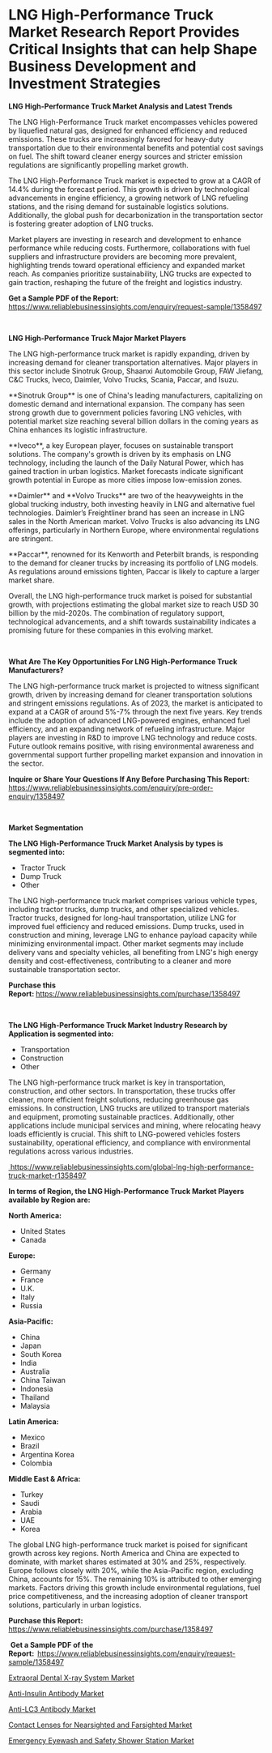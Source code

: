 <p><h1>LNG High-Performance Truck Market Research Report Provides Critical Insights that can help Shape Business Development and Investment Strategies</h1></p><p><strong>LNG High-Performance Truck Market Analysis and Latest Trends</strong></p>
<p><p>The LNG High-Performance Truck market encompasses vehicles powered by liquefied natural gas, designed for enhanced efficiency and reduced emissions. These trucks are increasingly favored for heavy-duty transportation due to their environmental benefits and potential cost savings on fuel. The shift toward cleaner energy sources and stricter emission regulations are significantly propelling market growth.</p><p>The LNG High-Performance Truck market is expected to grow at a CAGR of 14.4% during the forecast period. This growth is driven by technological advancements in engine efficiency, a growing network of LNG refueling stations, and the rising demand for sustainable logistics solutions. Additionally, the global push for decarbonization in the transportation sector is fostering greater adoption of LNG trucks. </p><p>Market players are investing in research and development to enhance performance while reducing costs. Furthermore, collaborations with fuel suppliers and infrastructure providers are becoming more prevalent, highlighting trends toward operational efficiency and expanded market reach. As companies prioritize sustainability, LNG trucks are expected to gain traction, reshaping the future of the freight and logistics industry.</p></p>
<p><strong>Get a Sample PDF of the Report:&nbsp;</strong> <a href="https://www.reliablebusinessinsights.com/enquiry/request-sample/1358497?utm_campaign=1091&utm_medium=2&utm_source=Github&utm_content=ia&utm_term=05122024&utm_id=lng-high-performance-truck">https://www.reliablebusinessinsights.com/enquiry/request-sample/1358497</a></p>
<p>&nbsp;</p>
<p><strong>LNG High-Performance Truck Major Market Players</strong></p>
<p><p>The LNG high-performance truck market is rapidly expanding, driven by increasing demand for cleaner transportation alternatives. Major players in this sector include Sinotruk Group, Shaanxi Automobile Group, FAW Jiefang, C&C Trucks, Iveco, Daimler, Volvo Trucks, Scania, Paccar, and Isuzu.</p><p>**Sinotruk Group** is one of China's leading manufacturers, capitalizing on domestic demand and international expansion. The company has seen strong growth due to government policies favoring LNG vehicles, with potential market size reaching several billion dollars in the coming years as China enhances its logistic infrastructure.</p><p>**Iveco**, a key European player, focuses on sustainable transport solutions. The company's growth is driven by its emphasis on LNG technology, including the launch of the Daily Natural Power, which has gained traction in urban logistics. Market forecasts indicate significant growth potential in Europe as more cities impose low-emission zones.</p><p>**Daimler** and **Volvo Trucks** are two of the heavyweights in the global trucking industry, both investing heavily in LNG and alternative fuel technologies. Daimler’s Freightliner brand has seen an increase in LNG sales in the North American market. Volvo Trucks is also advancing its LNG offerings, particularly in Northern Europe, where environmental regulations are stringent.</p><p>**Paccar**, renowned for its Kenworth and Peterbilt brands, is responding to the demand for cleaner trucks by increasing its portfolio of LNG models. As regulations around emissions tighten, Paccar is likely to capture a larger market share.</p><p>Overall, the LNG high-performance truck market is poised for substantial growth, with projections estimating the global market size to reach USD 30 billion by the mid-2020s. The combination of regulatory support, technological advancements, and a shift towards sustainability indicates a promising future for these companies in this evolving market.</p></p>
<p>&nbsp;</p>
<p><strong>What Are The Key Opportunities For LNG High-Performance Truck Manufacturers?</strong></p>
<p><p>The LNG high-performance truck market is projected to witness significant growth, driven by increasing demand for cleaner transportation solutions and stringent emissions regulations. As of 2023, the market is anticipated to expand at a CAGR of around 5%-7% through the next five years. Key trends include the adoption of advanced LNG-powered engines, enhanced fuel efficiency, and an expanding network of refueling infrastructure. Major players are investing in R&D to improve LNG technology and reduce costs. Future outlook remains positive, with rising environmental awareness and governmental support further propelling market expansion and innovation in the sector.</p></p>
<p><strong>Inquire or Share Your Questions If Any Before Purchasing This Report:</strong> <a href="https://www.reliablebusinessinsights.com/enquiry/pre-order-enquiry/1358497?utm_campaign=1091&utm_medium=2&utm_source=Github&utm_content=ia&utm_term=05122024&utm_id=lng-high-performance-truck">https://www.reliablebusinessinsights.com/enquiry/pre-order-enquiry/1358497</a></p>
<p>&nbsp;</p>
<p><strong>Market Segmentation</strong></p>
<p><strong>The LNG High-Performance Truck Market Analysis by types is segmented into:</strong></p>
<p><ul><li>Tractor Truck</li><li>Dump Truck</li><li>Other</li></ul></p>
<p><p>The LNG high-performance truck market comprises various vehicle types, including tractor trucks, dump trucks, and other specialized vehicles. Tractor trucks, designed for long-haul transportation, utilize LNG for improved fuel efficiency and reduced emissions. Dump trucks, used in construction and mining, leverage LNG to enhance payload capacity while minimizing environmental impact. Other market segments may include delivery vans and specialty vehicles, all benefiting from LNG's high energy density and cost-effectiveness, contributing to a cleaner and more sustainable transportation sector.</p></p>
<p><strong>Purchase this Report:&nbsp;</strong><a href="https://www.reliablebusinessinsights.com/purchase/1358497?utm_campaign=1091&utm_medium=2&utm_source=Github&utm_content=ia&utm_term=05122024&utm_id=lng-high-performance-truck">https://www.reliablebusinessinsights.com/purchase/1358497</a></p>
<p>&nbsp;</p>
<p><strong>The LNG High-Performance Truck Market Industry Research by Application is segmented into:</strong></p>
<p><ul><li>Transportation</li><li>Construction</li><li>Other</li></ul></p>
<p><p>The LNG high-performance truck market is key in transportation, construction, and other sectors. In transportation, these trucks offer cleaner, more efficient freight solutions, reducing greenhouse gas emissions. In construction, LNG trucks are utilized to transport materials and equipment, promoting sustainable practices. Additionally, other applications include municipal services and mining, where relocating heavy loads efficiently is crucial. This shift to LNG-powered vehicles fosters sustainability, operational efficiency, and compliance with environmental regulations across various industries.</p></p>
<p><a href="https://www.reliablebusinessinsights.com/global-lng-high-performance-truck-market-r1358497?utm_campaign=1091&utm_medium=2&utm_source=Github&utm_content=ia&utm_term=05122024&utm_id=lng-high-performance-truck">&nbsp;https://www.reliablebusinessinsights.com/global-lng-high-performance-truck-market-r1358497</a></p>
<p><strong>In terms of Region, the LNG High-Performance Truck Market Players available by Region are:</strong></p>
<p>
    <p> <strong> North America: </strong>
        <ul>
            <li>United States</li>
            <li>Canada</li>
        </ul>
        </p> 
    <p> <strong> Europe: </strong>
        <ul>
            <li>Germany</li>
            <li>France</li>
            <li>U.K.</li>
            <li>Italy</li>
            <li>Russia</li>
        </ul>
        </p> 
    <p> <strong> Asia-Pacific: </strong>
        <ul>
            <li>China</li>
            <li>Japan</li>
            <li>South Korea</li>
            <li>India</li>
            <li>Australia</li>
            <li>China Taiwan</li>
            <li>Indonesia</li>
            <li>Thailand</li>
            <li>Malaysia</li>
        </ul>
        </p> 
    <p> <strong> Latin America: </strong>
        <ul>
            <li>Mexico</li>
            <li>Brazil</li>
            <li>Argentina Korea</li>
            <li>Colombia</li>
        </ul>
        </p> 
    <p> <strong> Middle East & Africa: </strong>
        <ul>
            <li>Turkey</li>
            <li>Saudi</li>
            <li>Arabia</li>
            <li>UAE</li>
            <li>Korea</li>
        </ul>
    </p>
    </p>
<p><p>The global LNG high-performance truck market is poised for significant growth across key regions. North America and China are expected to dominate, with market shares estimated at 30% and 25%, respectively. Europe follows closely with 20%, while the Asia-Pacific region, excluding China, accounts for 15%. The remaining 10% is attributed to other emerging markets. Factors driving this growth include environmental regulations, fuel price competitiveness, and the increasing adoption of cleaner transport solutions, particularly in urban logistics.</p></p>
<p><strong>Purchase this Report: </strong><a href="https://www.reliablebusinessinsights.com/purchase/1358497?utm_campaign=1091&utm_medium=2&utm_source=Github&utm_content=ia&utm_term=05122024&utm_id=lng-high-performance-truck">https://www.reliablebusinessinsights.com/purchase/1358497</a></p>
<p>&nbsp;<strong>Get a Sample PDF of the Report:&nbsp;&nbsp;</strong><a href="https://www.reliablebusinessinsights.com/enquiry/request-sample/1358497?utm_campaign=1091&utm_medium=2&utm_source=Github&utm_content=ia&utm_term=05122024&utm_id=lng-high-performance-truck">https://www.reliablebusinessinsights.com/enquiry/request-sample/1358497</a></p>
<p><strong></strong></p>
<p><p><a href="https://github.com/MariaWashington76/Market-Research-Report-List-1/blob/main/extraoral-dental-x-ray-system-market.md?utm_campaign=1091&utm_medium=2&utm_source=Github&utm_content=ia&utm_term=05122024&utm_id=lng-high-performance-truck">Extraoral Dental X-ray System Market</a></p><p><a href="https://issuu.com/reportprime-2/docs/anti-insulin-antibody-market-size-2030.pptx?utm_campaign=1091&utm_medium=2&utm_source=Github&utm_content=ia&utm_term=05122024&utm_id=lng-high-performance-truck">Anti-Insulin Antibody Market</a></p><p><a href="https://issuu.com/reportprime-2/docs/anti-lc3-antibody-market-size-2030.pptx?utm_campaign=1091&utm_medium=2&utm_source=Github&utm_content=ia&utm_term=05122024&utm_id=lng-high-performance-truck">Anti-LC3 Antibody Market</a></p><p><a href="https://www.linkedin.com/pulse/contact-lenses-nearsighted-farsighted-market-size-expected-ogy6e?utm_campaign=1091&utm_medium=2&utm_source=Github&utm_content=ia&utm_term=05122024&utm_id=lng-high-performance-truck">Contact Lenses for Nearsighted and Farsighted Market</a></p><p><a href="https://www.linkedin.com/pulse/market-analysis-indicates-emergency-eyewash-safety-shower-8ysec?utm_campaign=1091&utm_medium=2&utm_source=Github&utm_content=ia&utm_term=05122024&utm_id=lng-high-performance-truck">Emergency Eyewash and Safety Shower Station Market</a></p></p>